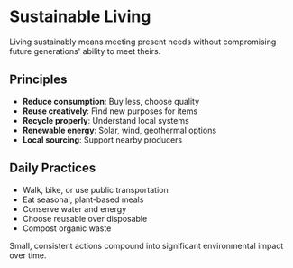 # Sustainable Living

Living sustainably means meeting present needs without compromising future generations' ability to meet theirs.

## Principles

- **Reduce consumption**: Buy less, choose quality
- **Reuse creatively**: Find new purposes for items
- **Recycle properly**: Understand local systems
- **Renewable energy**: Solar, wind, geothermal options
- **Local sourcing**: Support nearby producers

## Daily Practices

- Walk, bike, or use public transportation
- Eat seasonal, plant-based meals
- Conserve water and energy
- Choose reusable over disposable
- Compost organic waste

Small, consistent actions compound into significant environmental impact over time.